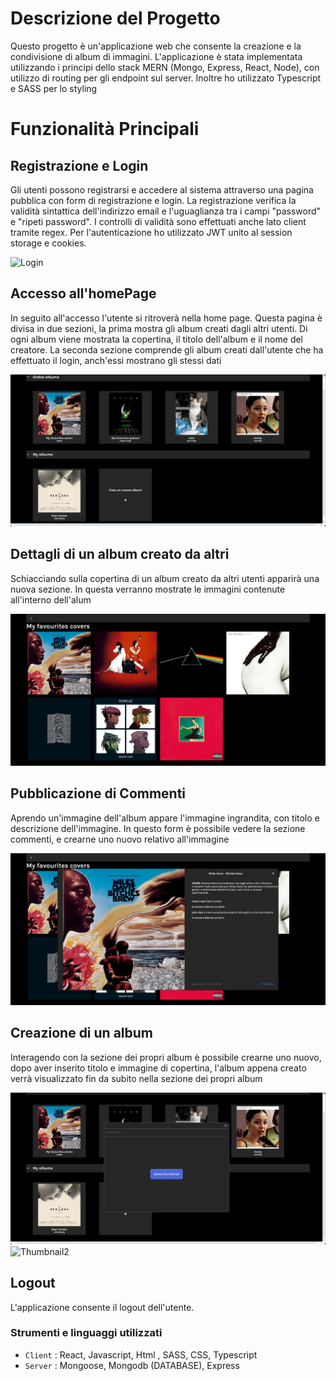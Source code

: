 # Descrizione del Progetto
Questo progetto è un'applicazione web che consente la creazione e la condivisione di album di immagini. L'applicazione è stata implementata utilizzando i principi dello stack MERN (Mongo, Express, React, Node), con utilizzo di routing per gli endpoint sul server. Inoltre ho utilizzato Typescript e SASS per lo styling
# Funzionalità Principali
## Registrazione e Login
Gli utenti possono registrarsi e accedere al sistema attraverso una pagina pubblica con form di registrazione e login. La registrazione verifica la validità sintattica dell'indirizzo email e l'uguaglianza tra i campi "password" e "ripeti password". I controlli di validità sono effettuati anche lato client tramite regex. Per l'autenticazione ho utilizzato JWT unito al session storage e cookies.<br>

<img src="client/src/assets/login.ng" alt="Login" width="800px" height="500px">

## Accesso all'homePage
In seguito all'accesso l'utente si ritroverà nella home page. Questa pagina è divisa in due sezioni, la prima mostra gli album creati dagli altri utenti. Di ogni album viene mostrata la copertina, il titolo dell'album e il nome del creatore. La seconda sezione comprende gli album creati dall'utente che ha effettuato il login, anch'essi mostrano gli stessi dati<br>

![Home](/client/src/assets/home.png)
## Dettagli di un album creato da altri
 Schiacciando sulla copertina di un album creato da altri utenti apparirà una nuova sezione. In questa verranno mostrate le immagini contenute all'interno dell'alum<br>

 ![Details](/client/src/assets/details.png)

 ## Pubblicazione di Commenti
 Aprendo un'immagine dell'album appare l'immagine ingrandita, con titolo e descrizione dell'immagine. In questo form è possibile vedere la sezione commenti, e crearne uno nuovo relativo all'immagine<br>

 ![Comments](/client/src/assets/miles.png)
 ## Creazione di un album
 Interagendo con la sezione dei propri album è possibile crearne uno nuovo, dopo aver inserito titolo e immagine di copertina, l'album appena creato verrà visualizzato fin da subito nella sezione dei propri album<br>

 ![Thumbnail](/client/src/assets/compo.png)
 ![Thumbnail2](/client/src/assets/compo2.png)

## Logout
L'applicazione consente il logout dell'utente.<br>

### Strumenti e linguaggi utilizzati 

- `Client` : React, Javascript, Html , SASS, CSS, Typescript
- `Server` : Mongoose, Mongodb (DATABASE), Express